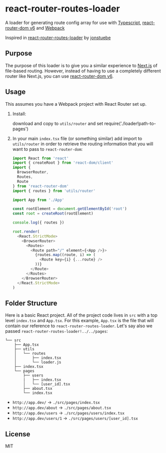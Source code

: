 # react-router-routes-loader

A loader for generating route config array for use with [Typescript](https://github.com/microsoft/TypeScript), [react-router-dom v6](https://github.com/remix-run/react-router) and [Webpack](https://github.com/webpack/webpack)

Inspired in [react-router-routes-loader](https://github.com/jonstuebe/react-router-routes-loader) by [jonstuebe](https://github.com/jonstuebe)

## Purpose

The purpose of this loader is to give you a similar experience to [Next.js](https://nextjs.org/) of file-based routing. However, instead of having to use a completely different router like Next.js, you can use [react-router-dom v6](https://github.com/remix-run/react-router).

## Usage

This assumes you have a Webpack project with React Router set up.

1. Install:

   download and copy to `utils/router` and set require('./loader!path-to-pages')

2. In your main `index.tsx` file (or something similar) add import to `utils/router` in order to retrieve the routing information that you will want to pass to `react-router-dom`:

   ```typescript
   import React from 'react'
   import { createRoot } from 'react-dom/client'
   import {
     BrowserRouter,
     Routes,
     Route
   } from 'react-router-dom'
   import { routes } from 'utils/router'

   import App from './App'

   const rootElement = document.getElementById('root')
   const root = createRoot(rootElement)

   console.log({ routes })

   root.render(
     <React.StrictMode>
       <BrowserRouter>
         <Routes>
           <Route path="/" element={<App />}>
             {routes.map((route, i) => (
               <Route key={i} {...route} />
             ))}
           </Route>
         </Routes>
       </BrowserRouter>
     </React.StrictMode>
   )
   ```

## Folder Structure

Here is a basic React project. All of the project code lives in `src` with a top level `index.tsx` and `App.tsx`. For this example, `App.tsx` is the file that will contain our reference to `react-router-routes-loader`. Let's say also we passed `react-router-routes-loader!../../pages`:

```
└── src
    ├── App.tsx
    ├── utils
    │   └── routes
    │       ├── index.tsx
    │       └── loader.js
    ├── index.tsx
    └── pages
        ├── users
        |   ├── index.tsx
        │   └── [user_id].tsx
        ├── about.tsx
        └── index.tsx
```

- `http://app.dev/` -> `./src/pages/index.tsx`
- `http://app.dev/about` -> `./src/pages/about.tsx`
- `http://app.dev/users` -> `./src/pages/users/index.tsx`
- `http://app.dev/users/1` -> `./src/pages/users/[user_id].tsx`

## License

MIT
